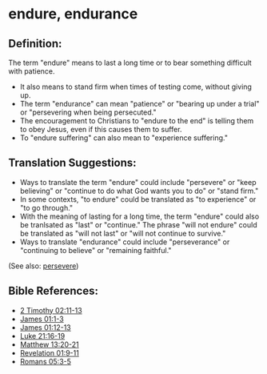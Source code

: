 # endure, endurance #

## Definition: ##

The term "endure" means to last a long time or to bear something difficult with patience.

* It also means to stand firm when times of testing come, without giving up.
* The term "endurance" can mean "patience" or "bearing up under a trial" or "persevering when being persecuted."
* The encouragement to Christians to "endure to the end" is telling them to obey Jesus, even if this causes them to suffer.
* To "endure suffering" can also mean to "experience suffering."

## Translation Suggestions: ##

* Ways to translate the term "endure" could include "persevere" or "keep believing" or "continue to do what God wants you to do" or "stand firm."
* In some contexts, "to endure" could be translated as "to experience" or "to go through."
* With the meaning of lasting for a long time, the term "endure" could also be tranlsated as "last" or "continue." The phrase "will not endure" could be translated as "will not last" or "will not continue to survive."
* Ways to translate "endurance" could include "perseverance" or "continuing to believe" or "remaining faithful."

(See also: [persevere](../other/perseverance.md))

## Bible References: ##

* [2 Timothy 02:11-13](en/tn/2ti/help/02/11)
* [James 01:1-3](en/tn/jas/help/01/01)
* [James 01:12-13](en/tn/jas/help/01/12)
* [Luke 21:16-19](en/tn/luk/help/21/16)
* [Matthew 13:20-21](en/tn/mat/help/13/20)
* [Revelation 01:9-11](en/tn/rev/help/01/09)
* [Romans 05:3-5](en/tn/rom/help/05/03)